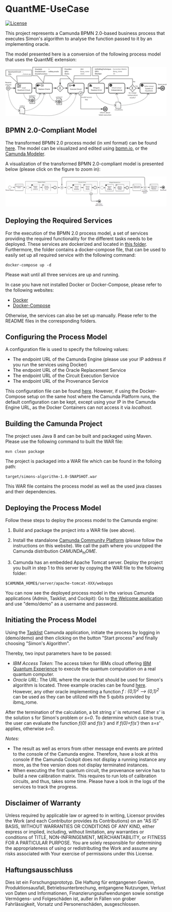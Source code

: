 # QuantME-UseCase

[![License](https://img.shields.io/badge/License-Apache%202.0-blue.svg)](https://opensource.org/licenses/Apache-2.0)

This project represents a Camunda BPMN 2.0-based business process that executes Simon's algorithm to analyse the function passed to it by an implementing oracle.

The model presented here is a conversion of the following process model that uses the QuantME extension:

![Business process model that uses the QuantME extension](docs/simons-algorithm-quantme.png)

## BPMN 2.0-Compliant Model
The transformed BPMN 2.0 process model (in xml format) can be found [here](process-model/src/main/resources/simons-algorithm.bpmn).
The model can be visualized and edited using [bpmn.io](https://demo.bpmn.io/), or the [Camunda Modeler](https://camunda.com/download/).

A visualization of the transformed BPMN 2.0-compliant model is presented below (please click on the figure to zoom in):

![Transformed business process model](process-model/src/main/resources/simons-algorithm.png)

## Deploying the Required Services

For the execution of the BPMN 2.0 process model, a set of services providing the required functionality for the different tasks needs to be deployed. These services are dockerized and located in [this folder](/services). Furthermore, the folder contains a docker-compose file, that can be used to easily set up all required service with the following command:

```
docker-compose up -d
```

Please wait until all three services are up and running.

In case you have not installed Docker or Docker-Compose, please refer to the following websites:
- [Docker](https://docs.docker.com/get-docker/)
- [Docker-Compose](https://docs.docker.com/compose/)

Otherwise, the services can also be set up manually. Please refer to the README files in the corresponding folders.

## Configuring the Process Model

A configuration file is used to specify the following values:

- The endpoint URL of the Camunda Engine (please use your IP address if you run the services using Docker) 
- The endpoint URL of the Oracle Replacement Service
- The endpoint URL of the Circuit Execution Service
- The endpoint URL of the Provenance Service

This configuration file can be found [here](process-model/src/main/resources/config.properties). However, if using the Docker-Compose setup on the same host where the Camunda Platform runs, the default configuration can be kept, except using your IP in the Camunda Engine URL, as the Docker Containers can not access it via *localhost*.

## Building the Camunda Project

The project uses Java 8 and can be built and packaged using Maven. Please use the following command to built the WAR file:

```
mvn clean package
```

The project is packaged into a WAR file which can be found in the folloing path:

```
target/simons-algorithm-1.0-SNAPSHOT.war
```

This WAR file contains the process model as well as the used java classes and their dependencies.

## Deploying the Process Model

Follow these steps to deploy the process model to the Camunda engine:

1. Build and package the project into a WAR file (see above).

2. Install the standalone [Camunda Community Platform](https://camunda.com/download/) (please follow the instructions on this website).
We call the path where you unzipped the Camunda distribution _$CAMUNDA_HOME$_.

3. Camunda has an embedded Apache Tomcat server. Deploy the project you built in step 1 to this server by copying the WAR file
to the following folder:

```
$CAMUNDA_HOME$/server/apache-tomcat-XXX/webapps
```

You can now see the deployed process model in the various Camunda applications (Admin, Tasklist, and Cockpit): 
Go to [the Welcome application](http://localhost:8080/camunda/) and use "demo/demo" as a username and password. 

## Initiating the Process Model

Using the [Tasklist](http://localhost:8080/camunda/app/tasklist/default/#/login) Camunda application, initiate the process 
by logging in (demo/demo) and then clicking on the button "Start process" and finally choosing "Simon's Algorithm".

Thereby, two input parameters have to be passed:

- *IBM Access Token*: The access token for IBMs cloud offering [IBM Quantum Experience](https://quantum-computing.ibm.com/) to execute the quantum computation on a real quantum computer. 
- *Oracle URL*: The URL where the oracle that should be used for Simon's algorithm is located. Three example oracles can be found [here](/circuits). However, any other oracle implementing a function *f : {0,1}<sup>2</sup> --> {0,1}<sup>2</sup>* can be used as they can be utilized with the 5 qubits provided by ibmq_rome.

After the termination of the calculation, a bit string *s'* is returned. Either *s'* is the solution s for Simon's problem or *s=0*. To determine which case is true, the user can evaluate the function *f(0)* and *f(s')* and if *f(0)=f(s')* then *s=s'* applies, otherwise *s=0*.

*Notes:* 
- The result as well as errors from other message end events are printed to the console of the Camunda engine. 
Therefore, have a look at this console if the Camunda Cockpit does not display a running instance any more, as the free version does not display terminated instances.
- When executing the first quantum circuit, the provenance service has to build a new calibration matrix. This requires to run lots of calibration circuits, and thus, takes some time. Please have a look in the logs of the services to track the progress.

## Disclaimer of Warranty

Unless required by applicable law or agreed to in writing, Licensor provides the Work (and each Contributor provides its Contributions) on an "AS IS" BASIS, WITHOUT WARRANTIES OR CONDITIONS OF ANY KIND, either express or implied, including, without limitation, any warranties or conditions of TITLE, NON-INFRINGEMENT, MERCHANTABILITY, or FITNESS FOR A PARTICULAR PURPOSE.
You are solely responsible for determining the appropriateness of using or redistributing the Work and assume any risks associated with Your exercise of permissions under this License.

## Haftungsausschluss

Dies ist ein Forschungsprototyp.
Die Haftung für entgangenen Gewinn, Produktionsausfall, Betriebsunterbrechung, entgangene Nutzungen, Verlust von Daten und Informationen, Finanzierungsaufwendungen sowie sonstige Vermögens- und Folgeschäden ist, außer in Fällen von grober Fahrlässigkeit, Vorsatz und Personenschäden, ausgeschlossen.
